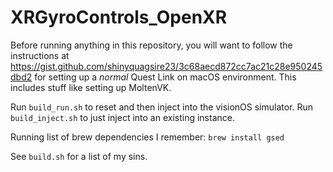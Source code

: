 # XRGyroControls_OpenXR

Before running anything in this repository, you will want to follow the instructions at https://gist.github.com/shinyquagsire23/3c68aecd872cc7ac21c28e950245dbd2 for setting up a *normal* Quest Link on macOS environment. This includes stuff like setting up MoltenVK.

Run `build_run.sh` to reset and then inject into the visionOS simulator. Run `build_inject.sh` to just inject into an existing instance.

Running list of brew dependencies I remember: `brew install gsed`

See `build.sh` for a list of my sins.